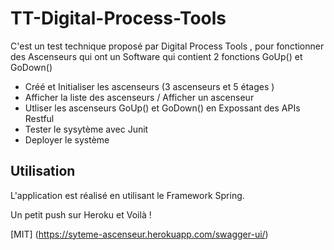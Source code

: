 # TT-Digital-Process-Tools

C'est un test technique proposé par Digital Process Tools , pour fonctionner des Ascenseurs
qui ont un Software qui contient 2 fonctions GoUp() et GoDown()

* Créé et Initialiser les ascenseurs (3 ascenseurs et 5 étages )
* Afficher la liste des ascenseurs / Afficher un ascenseur
* Utliser les  ascenseurs GoUp() et GoDown() en Expossant des APIs Restful 
* Tester le sysytème avec Junit
* Deployer le système 




## Utilisation 

L'application est réalisé en utilisant le Framework Spring.

Un petit push sur Heroku et Voilà !

[MIT] (https://syteme-ascenseur.herokuapp.com/swagger-ui/)
